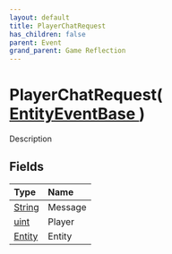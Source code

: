 ```yaml
---
layout: default
title: PlayerChatRequest
has_children: false
parent: Event
grand_parent: Game Reflection
---
```

# PlayerChatRequest( [ EntityEventBase ](/docs/game-reflection/events/entity_event_base) )
Description 

## Fields

| Type | Name |
|:-------------|:--------------|
| [String](/docs/game-reflection/components/string) | Message |
| [uint](/docs/game-reflection/components/uint) | Player |
| [Entity](/docs/game-reflection/classes/entity) | Entity |

